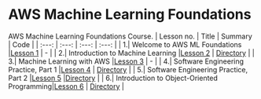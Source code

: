 # AWS Machine Learning Foundations
AWS Machine Learning Foundations Course.
| Lesson no. | Title | Summary | Code |
| :---: | :---: | :---: | :---: |
| 1.| Welcome to AWS ML Foundations |[Lesson 1](https://drive.google.com/file/d/1SGj7IRN9Geg7wbUgBkmpJxS8lk3lbDE1/view?usp=sharing) | - |
| 2.| Introduction to Machine Learning |[Lesson 2](https://drive.google.com/file/d/1BSOueY-F676OTQ2bZmbDZuc1c0MmTmrh/view?usp=sharing) | [Directory](/Lesson%202) | 
| 3.| Machine Learning with AWS |[Lesson 3](https://drive.google.com/file/d/1IXONbc-VG1qp4qd0-RC-wDO6YF4-AKfT/view?usp=sharing) | - |
| 4.| Software Engineering Practice, Part 1 |[Lesson 4](https://drive.google.com/file/d/1prFO7_5AKr27dsj4W8hdjVfh1cAl4jPc/view?usp=sharing) | [Directory](/Lesson%204) |
| 5.| Software Engineering Practice, Part 2 |[Lesson 5](https://drive.google.com/file/d/1HpV5XoOtRSriY7Hr98W8asiOJXCxQsuH/view?usp=sharing) |[Directory](/Lesson%205) |
| 6.| Introduction to Object-Oriented Programming|[Lesson 6]() | [Directory](/Lesson%206) |
